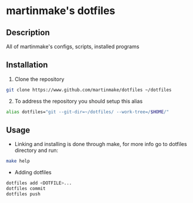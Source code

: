 # martinmake's dotfiles

## Description

All of martinmake's configs, scripts, installed programs

## Installation

1. Clone the repository

```sh
git clone https://www.github.com/martinmake/dotfiles ~/dotfiles
```

2. To address the repository you should setup this alias

```sh
alias dotfiles="git --git-dir=~/dotfiles/ --work-tree=/$HOME/"
```

## Usage

* Linking and installing is done through make, for more info go to dotfiles directory and run:

```sh
make help
```

* Adding dotfiles

```sh
dotfiles add <DOTFILE>...
dotfiles commit
dotfiles push
```
